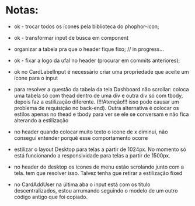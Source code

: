 # Notas:

- ok - trocar todos os ícones pela biblioteca do phophor-icon;
- ok - transformar input de busca em component
- organizar a tabela pra que o header fique fixo; // in progress...
- ok - fixar a logo da ufal no header (procurar em commits anteriores);
- ok no CardLabelInput é necessário criar uma propriedade que aceite um ícone para o input

- para resolver a questão da tabela da tela Dashboard não scrollar:
coloca uma tabela só com thead dentro de uma div e outra div só com tbody, depois faz a estilização diferente. (!!!Atenção!!! isso pode causar um problema de requisição no back-end). Outra alternativa é colocar os estilos apenas no thead e tbody para ver se ele se conversam e não fica alterando a estilização

- no header quando colocar muito texto o ícone de x diminui, não consegui entender porquê esse comportamento ocorre

- estilizar o layout Desktop para telas a partir de 1024px. No momento só está funcionando a responsividade para telas a partir de 1500px.

- no header do desktop os ícones de menu estão scrolando junto com a tela. tem que resolver isso. Talvez tenha que retirar a estilização fixed

- no CardAddUser  na última aba o input está com os titulo descentralizados, estou arrumando seguindo o modelo de um outro código antigo que foi copiado.